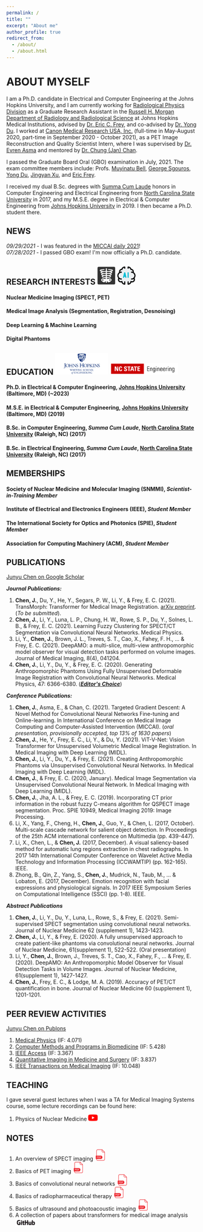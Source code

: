 ```yaml
---
permalink: /
title: ""
excerpt: "About me"
author_profile: true
redirect_from: 
  - /about/
  - /about.html
---
```


ABOUT MYSELF
====
I am a Ph.D. candidate in Electrical and Computer Engineering at the Johns Hopkins University, and I am currently working for <a href="https://www.hopkinsmedicine.org/radiology/research/divisions/radiological-physics/our-team.html">Radiological Physics Division</a> as a Graduate Research Assistant in the <a href="https://www.hopkinsmedicine.org/radiology/index.html">Russell H. Morgan Department of Radiology and Radiological Science</a> at Johns Hopkins Medical Institutions, advised by <a href="https://scholar.google.com/citations?user=_-K45vUAAAAJ&hl=en">Dr. Eric C. Frey</a>, and co-advised by <a href="https://scholar.google.com/citations?user=rXoK-TcAAAAJ&hl=en">Dr. Yong Du</a>. I worked at <a href="https://www.research.us.medical.canon/"> Canon Medical Research USA, Inc.</a> (full-time in May-August 2020, part-time in September 2020 - October 2021), as a PET Image Reconstruction and Quality Scientist Intern, where I was supervised by <a href="https://scholar.google.com/citations?user=h5ZNDBUAAAAJ&hl=en"> Dr. Evren Asma</a> and mentored by <a href="https://scholar.google.com/citations?user=Or4xII0AAAAJ&hl=en"> Dr. Chung (Jan) Chan</a>.

I passed the Graduate Board Oral (GBO) examination in July, 2021. The exam committee members include: Profs. <a href="https://pulselab.jhu.edu/muyinatu-a-lediju-bell-phd/">Muyinatu Bell</a>, <a href="https://www.hopkinsmedicine.org/profiles/details/george-sgouros">George Sgouros</a>, <a href="https://www.hopkinsmedicine.org/profiles/details/yong-du">Yong Du</a>, <a href="https://www.hopkinsmedicine.org/profiles/details/jingyan-xu">Jingyan Xu</a>, and <a href="https://scholar.google.com/citations?user=_-K45vUAAAAJ&hl=en">Eric Frey</a>.

I received my dual B.Sc. degrees with <a href="http://catalog.ncsu.edu/undergraduate/academic-policies-procedures/student-status-honors/academic-honors/">Summa Cum Laude</a> honors in Computer Engineering and Electrical Engineering from <a href="https://www.ece.ncsu.edu/">North Carolina State University</a> in 2017, and my M.S.E. degree in Electrical & Computer Engineering from <a href="https://engineering.jhu.edu/ece/">Johns Hopkins University</a> in 2019. I then became a Ph.D. student there.

NEWS
----
*09/29/2021* - I was featured in the <a href="https://www.rsipvision.com/MICCAI2021-Wednesday/">MICCAI daily 2021</a>!\
*07/28/2021* - I passed GBO exam! I'm now officially a Ph.D. candidate.

RESEARCH INTERESTS <img src="/images/radiology_icon.png" width="48"/> <img src="/images/ai_icon.png" width="48"/>
----
#### Nuclear Medicine Imaging (SPECT, PET)
#### Medical Image Analysis (Segmentation, Registration, Desnoising)
#### Deep Learning & Machine Learning
#### Digital Phantoms

EDUCATION <img src="/images/JHU_flat.png" width="140"/> <img src="/images/NC.png" width="180"/>
----
#### Ph.D. in Electrical & Computer Engineering, <a href="https://engineering.jhu.edu/ece/">Johns Hopkins University</a> (Baltimore, MD) (~2023)
#### M.S.E. in Electrical & Computer Engineering, <a href="https://engineering.jhu.edu/ece/">Johns Hopkins University</a> (Baltimore, MD) (2019)   
#### B.Sc. in Computer Engineering, *Summa Cum Laude*, <a href="https://www.ece.ncsu.edu/">North Carolina State University</a> (Raleigh, NC) (2017)
#### B.Sc. in Electrical Engineering, *Summa Cum Laude*, <a href="https://www.ece.ncsu.edu/">North Carolina State University</a> (Raleigh, NC) (2017)   

MEMBERSHIPS
----
#### Society of Nuclear Medicine and Molecular Imaging (SNMMI), *Scientist-in-Training Member*
#### Institute of Electrical and Electronics Engineers (IEEE), *Student Member*
#### The International Society for Optics and Photonics (SPIE), *Student Member*
#### Association for Computing Machinery (ACM), *Student Member*

PUBLICATIONS
------
<a href="https://scholar.google.com/citations?user=9jIpgScAAAAJ&hl=en">Junyu Chen on Google Scholar</a>

***Journal Publications:***
1.  <strong>Chen, J.</strong>, Du, Y., He, Y., Segars, P. W., Li, Y., & Frey, E. C. (2021). TransMorph: Transformer for Medical Image Registration. [arXiv preprint](https://arxiv.org/abs/2111.10480). (*To be submitted*). 
2.	<strong>Chen, J.</strong>, Li, Y., Luna, L. P., Chung, H. W., Rowe, S. P., Du, Y., Solnes, L. B., & Frey, E. C. (2021). Learning Fuzzy Clustering for SPECT/CT Segmentation via Convolutional Neural Networks. Medical Physics.
3.	Li, Y., <strong>Chen, J.</strong>, Brown, J. L., Treves, S. T., Cao, X., Fahey, F. H., ... & Frey, E. C. (2021). DeepAMO: a multi-slice, multi-view anthropomorphic model observer for visual detection tasks performed on volume images. Journal of Medical Imaging, 8(4), 041204.
4.	<strong>Chen, J.</strong>, Li, Y., Du, Y., & Frey, E. C. (2020). Generating Anthropomorphic Phantoms Using Fully Unsupervised Deformable Image Registration with Convolutional Neural Networks. Medical Physics, 47: 6366-6380. (***<a href="https://aapm.onlinelibrary.wiley.com/doi/toc/10.1002/(ISSN)2473-4209.EDITORS_CHOICE">Editor's Choice</a>***)

***Conference Publications:*** 
1. <strong>Chen, J.</strong>, Asma, E., & Chan, C. (2021). Targeted Gradient Descent: A Novel Method for Convolutional Neural Networks Fine-tuning and Online-learning. In International Conference on Medical Image Computing and Computer-Assisted Intervention (MICCAI). (*oral presentation, provisionally accepted, top 13% of 1630 papers*)
2. <strong>Chen, J.</strong>, He, Y., Frey, E. C., Li, Y., & Du, Y. (2021). ViT-V-Net: Vision Transformer for Unsupervised Volumetric Medical Image Registration. In Medical Imaging with Deep Learning (MIDL).
3. <strong>Chen, J.</strong>, Li, Y., Du, Y., & Frey, E. (2021). Creating Anthropomorphic Phantoms via Unsupervised Convolutional Neural Networks. In Medical Imaging with Deep Learning (MIDL).
4.	<strong>Chen, J.</strong>, & Frey, E. C. (2020, January). Medical Image Segmentation via Unsupervised Convolutional Neural Network. In Medical Imaging with Deep Learning (MIDL).
9.	<strong>Chen, J.</strong>, Jha, A. L., & Frey, E. C. (2019). Incorporating CT prior information in the robust fuzzy C-means algorithm for QSPECT image segmentation. Proc. SPIE 10949, Medical Imaging 2019: Image Processing.
10.	Li, X., Yang, F., Cheng, H., <strong>Chen, J.</strong>, Guo, Y., & Chen, L. (2017, October). Multi-scale cascade network for salient object detection. In Proceedings of the 25th ACM international conference on Multimedia (pp. 439-447).
11.	Li, X., Chen, L., & <strong>Chen, J.</strong> (2017, December). A visual saliency-based method for automatic lung regions extraction in chest radiographs. In 2017 14th International Computer Conference on Wavelet Active Media Technology and Information Processing (ICCWAMTIP) (pp. 162-165). IEEE.
12.	Zhong, B., Qin, Z., Yang, S., <strong>Chen, J.</strong>, Mudrick, N., Taub, M., ... & Lobaton, E. (2017, December). Emotion recognition with facial expressions and physiological signals. In 2017 IEEE Symposium Series on Computational Intelligence (SSCI) (pp. 1-8). IEEE.

***Abstract Publications***
1. <strong>Chen, J.</strong>, Li, Y., Du, Y., Luna, L., Rowe, S., & Frey, E. (2021). Semi-supervised SPECT segmentation using convolutional neural networks. Journal of Nuclear Medicine 62 (supplement 1), 1423-1423.
2. <strong>Chen, J.</strong>, Li, Y., & Frey, E. (2020). A fully unsupervised approach to create patient-like phantoms via convolutional neural networks. Journal of Nuclear Medicine, 61(supplement 1), 522-522. (Oral presentation)
3. Li, Y., <strong>Chen, J.</strong>, Brown, J., Treves, S. T., Cao, X., Fahey, F., ... & Frey, E. (2020). DeepAMO: An Anthropomorphic Model Observer for Visual Detection Tasks in Volume Images. Journal of Nuclear Medicine, 61(supplement 1), 1427-1427.
4. <strong>Chen, J.</strong>, Frey, E. C., & Lodge, M. A. (2019). Accuracy of PET/CT quantification in bone. Journal of Nuclear Medicine 60 (supplement 1), 1201-1201.

PEER REVIEW ACTIVITIES
----
<a href="https://publons.com/researcher/4216894/junyu-chen/">Junyu Chen on Publons</a>
1. <a href="https://aapm.onlinelibrary.wiley.com/journal/24734209">Medical Physics</a> (IF: 4.071)
2. <a href="https://www.journals.elsevier.com/computer-methods-and-programs-in-biomedicine">Computer Methods and Programs in Biomedicine</a> (IF: 5.428)
3. <a href="https://ieeeaccess.ieee.org/">IEEE Access</a> (IF: 3.367)
4. <a href="https://qims.amegroups.com/">Quantitative Imaging in Medicine and Surgery</a> (IF: 3.837)
5. <a href="https://ieeexplore.ieee.org/xpl/RecentIssue.jsp?punumber=42">IEEE Transactions on Medical Imaging</a> (IF: 10.048)

TEACHING
----
I gave several guest lectures when I was a TA for Medical Imaging Systems course, some lecture recordings can be found here:

1. Physics of Nuclear Medicine [<img src="/images/youtube-logo-png.png" width="25"/>](https://youtu.be/Sk-IjeNy1aU)


NOTES
----
1. An overview of SPECT imaging [<img src="/images/pdf_icon.png" width="30"/>](http://junyuchen245.github.io/files/SPECT_Systems_v6.pdf)
2. Basics of PET imaging [<img src="/images/pdf_icon.png" width="30"/>](http://junyuchen245.github.io/files/PET_Systems_v1.pdf)
3. Basics of convolutional neural networks [<img src="/images/pdf_icon.png" width="30"/>](http://junyuchen245.github.io/files/Basics_of_Convolutional_Neural_Networks.pdf)
4. Basics of radiopharmaceutical therapy [<img src="/images/pdf_icon.png" width="30"/>](http://junyuchen245.github.io/files/Basics_of_RPT_v3.pdf)
5. Basics of ultrasound and photoacoustic imaging [<img src="/images/pdf_icon.png" width="30"/>](http://junyuchen245.github.io/files/Ultrasound_and_Photoacoustic_Imaging_v2.pdf)
6. A collection of papers about transformers for medical image analysis [<img src="/images/GitHub_Logo.png" width="55"/>](https://github.com/junyuchen245/Transformers_for_medical_image_analysis)

<br/><br/><br/><br/><br/><br/><br/><br/><br/>

